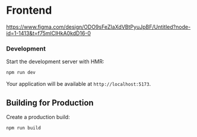 # Frontend

https://www.figma.com/design/ODO9sFeZIaXdVBtPyuJpBF/Untitled?node-id=1-1413&t=f75mlClHkA0kdD16-0

### Development

Start the development server with HMR:

```bash
npm run dev
```

Your application will be available at `http://localhost:5173`.

## Building for Production

Create a production build:

```bash
npm run build
```

